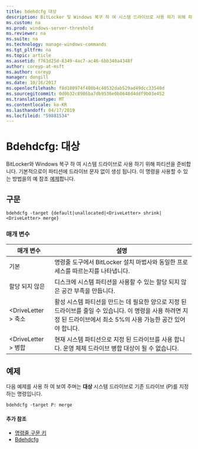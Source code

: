 ```yaml
---
title: bdehdcfg 대상
description: BitLocker 및 Windows 복구 하 여 시스템 드라이브로 사용 하기 위해 파티션을 준비 하는 bdehdcfg 대상-에 대 한 Windows 명령을 항목입니다.
ms.custom: na
ms.prod: windows-server-threshold
ms.reviewer: na
ms.suite: na
ms.technology: manage-windows-commands
ms.tgt_pltfrm: na
ms.topic: article
ms.assetid: f761d25d-8349-4ac7-ac46-6bb340a4348f
author: coreyp-at-msft
ms.author: coreyp
manager: dongill
ms.date: 10/16/2017
ms.openlocfilehash: f8d180974f480b4c40532dab529ad49dcc33540d
ms.sourcegitcommit: 0d0b32c8986ba7db9536e0b8648d4ddf9b03e452
ms.translationtype: MT
ms.contentlocale: ko-KR
ms.lasthandoff: 04/17/2019
ms.locfileid: "59881534"
---
```

# <a name="bdehdcfg-target"></a>Bdehdcfg: 대상



BitLocker와 Windows 복구 하 여 시스템 드라이브로 사용 하기 위해 파티션을 준비합니다. 기본적으로이 파티션에 드라이브 문자 없이 생성 됩니다. 이 명령을 사용할 수 있는 방법을의 예 참조 [예제](#BKMK_Examples)합니다.

## <a name="syntax"></a>구문

```
bdehdcfg -target {default|unallocated|<DriveLetter> shrink|<DriveLetter> merge}
```

### <a name="parameters"></a>매개 변수

|매개 변수|설명|
|---------|-----------|
|기본|명령줄 도구에서 BitLocker 설치 마법사와 동일한 프로세스를 따르는지를 나타냅니다.|
|할당 되지 않은|디스크에 시스템 파티션을 사용할 수 있는 할당 되지 않은 공간 부족을 만듭니다.|
|\<DriveLetter > 축소|활성 시스템 파티션을 만드는 데 필요한 양으로 지정 된 드라이브를 줄일 수 있습니다. 이 명령을 사용 하려면 지정 된 드라이브에서 최소 5%의 사용 가능한 공간 있어야 합니다.|
|\<DriveLetter > 병합|현재 시스템 파티션으로 지정 된 드라이브를 사용 합니다. 운영 체제 드라이브 병합 대상이 될 수 없습니다.|

## <a name="BKMK_Examples"></a>예제

다음 예제를 사용 하 여 보여 주며는 **대상** 시스템 드라이브로 기존 드라이브 (P)를 지정 하는 명령입니다.
```
bdehdcfg -target P: merge
```

#### <a name="additional-references"></a>추가 참조

-   [명령줄 구문 키](command-line-syntax-key.md)
-   [Bdehdcfg](bdehdcfg.md)
